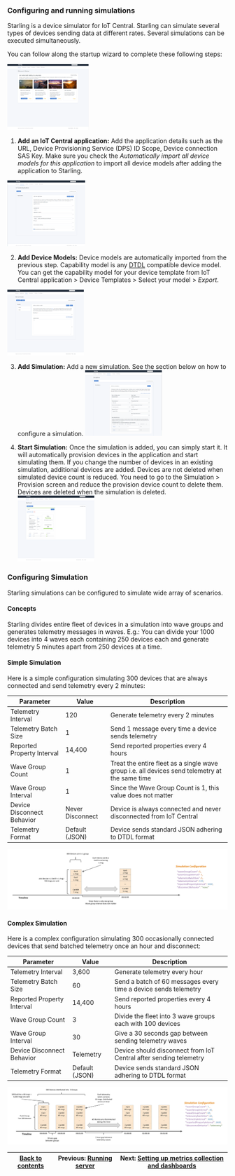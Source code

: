 ### Configuring and running simulations ###

Starling is a device simulator for IoT Central. Starling can simulate several types of devices sending data at
different rates. Several simulations can be executed simultaneously. 

You can follow along the startup wizard to complete these following steps:

<img src="assets/ux-start.png" alt="Startup wizard" height=150 />

1. **Add an IoT Central application:**  Add the application details such as the URL, Device Provisioning Service (DPS) ID Scope,
   Device connection SAS Key. Make sure you check the *Automatically import all device models for this application* to
   import all device models after adding the application to Starling.
<img src="assets/ux-addapp.png" alt="Add Application" height=150 />


2. **Add Device Models:** Device models are automatically imported from the previous step. Capability model is any 
   [DTDL](https://github.com/Azure/opendigitaltwins-dtdl/blob/master/DTDL/v2/dtdlv2.md) compatible device model.
   You can get the capability model for your device template from
   IoT Central application >  Device Templates > Select your model > *Export*.
<img src="assets/ux-addmodel.png" alt="Add Device Model" height=150 />
   
3. **Add Simulation:** Add a new simulation. See the section below on how to configure a simulation.
   <img src="assets/ux-addsim.png" alt="Add Simulation" height=150 />

4. **Start Simulation:** Once the simulation is added, you can simply start it. It will automatically provision devices
   in the application and start simulating them. If you change the number of devices in an existing simulation,
   additional devices are added. Devices are not deleted when simulated device count is reduced.
   You need to go to the Simulation > Provision screen and reduce the provision device count to delete them. Devices
   are deleted when the simulation is deleted.
   <img src="assets/ux-simrunning.png" alt="Simulation Running" height=150 />


### Configuring Simulation ###
Starling simulations can be configured to simulate wide array of scenarios. 

#### Concepts ####
Starling divides entire fleet of devices in a simulation into wave groups and generates telemetry messages in waves.
E.g.: You can divide your 1000 devices into 4 waves each containing 250 devices each and generate telemetry 5 minutes
apart from 250 devices at a time. 

#### Simple Simulation ####
Here is a simple configuration simulating 300 devices that are always connected and send telemetry every 2 minutes:

Parameter                  | Value            | Description
---------------------------|------------------|------------------------------------------------------------
Telemetry Interval         | 120              | Generate telemetry every 2 minutes
Telemetry Batch Size       | 1                | Send 1 message every time a device sends telemetry
Reported Property Interval | 14,400           | Send reported properties every 4 hours
Wave Group Count           | 1                | Treat the entire fleet as a single wave group i.e. all devices send telemetry at the same time
Wave Group Interval        | 1                | Since the Wave Group Count is 1, this value does not matter
Device Disconnect Behavior | Never Disconnect | Device is always connected and never disconnected from IoT Central
Telemetry Format           | Default (JSON)   | Device sends standard JSON adhering to DTDL format

![picture alt](assets/ux-simconfig-simple.png "Simple Simulation configuration")


#### Complex Simulation ####
Here is a complex configuration simulating 300 occasionally connected devices that send batched telemetry once an hour and disconnect:

Parameter                  | Value            | Description
---------------------------|------------------|------------------------------------------------------------
Telemetry Interval         | 3,600            | Generate telemetry every hour
Telemetry Batch Size       | 60               | Send a batch of 60 messages every time a device sends telemetry
Reported Property Interval | 14,400           | Send reported properties every 4 hours
Wave Group Count           | 3                | Divide the fleet into 3 wave groups each with 100 devices
Wave Group Interval        | 30               | Give a 30 seconds gap between sending telemetry waves 
Device Disconnect Behavior | Telemetry        | Device should disconnect from IoT Central after sending telemetry
Telemetry Format           | Default (JSON)   | Device sends standard JSON adhering to DTDL format

![picture alt](assets/ux-simconfig-complex.png "Complex Simulation configuration")


[Back to contents](../README.md)| Previous: [Running server](running.md) | Next: [Setting up metrics collection and dashboards](metrics.md)
---------------------------------|-------------------------------------------------------|------------------------------------
